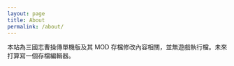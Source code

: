 ```yaml
---
layout: page
title: About
permalink: /about/
---
```


本站為三國志曹操傳單機版及其 MOD 存檔修改內容相關，並無遊戲執行檔。未來打算寫一個存檔編輯器。